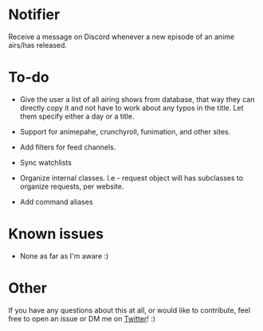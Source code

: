 # Notifier

Receive a message on Discord whenever a new episode of an anime airs/has released.

# To-do

- Give the user a list of all airing shows from database, that way they can directly copy it and not have to work about any typos in the title. Let them specify either a day or a title.

- Support for animepahe, crunchyroll, funimation, and other sites.

- Add filters for feed channels. 

- Sync watchlists

- Organize internal classes. I.e - request object will has subclasses to organize requests, per website.

- Add command aliases

# Known issues

- None as far as I'm aware :)

# Other

If you have any questions about this at all, or would like to contribute, feel free to open an issue or DM me on [Twitter](https://twitter.com/Vezqi)! :)